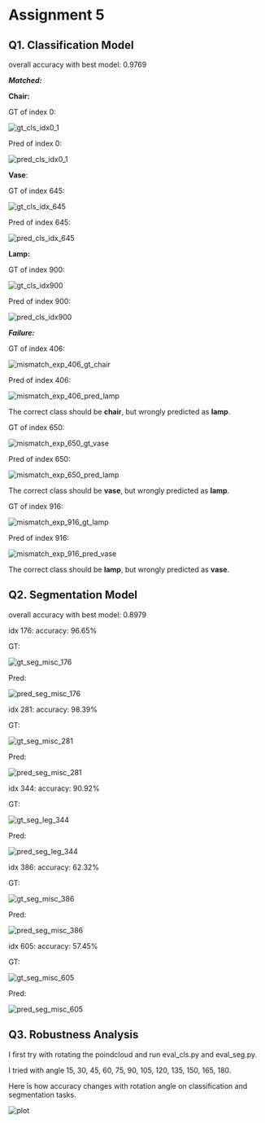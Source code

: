 # Assignment 5

## Q1. Classification Model

overall accuracy with best model: 0.9769

***Matched:***

**Chair:**

GT of index 0:

![gt_cls_idx0_1](/home/haoyus/16825/PS/assignment5/output/gt_cls_idx0_1.gif)

Pred of index 0:

![pred_cls_idx0_1](/home/haoyus/16825/PS/assignment5/output/pred_cls_idx0_1.gif)

**Vase**:

GT of index 645:

![gt_cls_idx_645](/home/haoyus/16825/PS/assignment5/output/gt_cls_idx_645.gif)

Pred of index 645:

![pred_cls_idx_645](/home/haoyus/16825/PS/assignment5/output/pred_cls_idx_645.gif)

**Lamp:**

GT of index 900:

![gt_cls_idx900](/home/haoyus/16825/PS/assignment5/output/gt_cls_idx900.gif)

Pred of index 900:

![pred_cls_idx900](/home/haoyus/16825/PS/assignment5/output/pred_cls_idx900.gif)

***Failure:***

GT of index 406:

![mismatch_exp_406_gt_chair](/home/haoyus/16825/PS/assignment5/output/mismatch_exp_406_gt_chair.gif)

Pred of index 406:

![mismatch_exp_406_pred_lamp](/home/haoyus/16825/PS/assignment5/output/mismatch_exp_406_pred_lamp.gif)

The correct class should be **chair**, but wrongly predicted as **lamp**.



GT of index 650:

![mismatch_exp_650_gt_vase](/home/haoyus/16825/PS/assignment5/output/mismatch_exp_650_gt_vase.gif)

Pred of index 650:

![mismatch_exp_650_pred_lamp](/home/haoyus/16825/PS/assignment5/output/mismatch_exp_650_pred_lamp.gif)

The correct class should be **vase**, but wrongly predicted as **lamp**.



GT of index 916:

![mismatch_exp_916_gt_lamp](/home/haoyus/16825/PS/assignment5/output/mismatch_exp_916_gt_lamp.gif)

Pred of index 916:

![mismatch_exp_916_pred_vase](/home/haoyus/16825/PS/assignment5/output/mismatch_exp_916_pred_vase.gif)

The correct class should be **lamp**, but wrongly predicted as **vase**.

## Q2. Segmentation Model 

overall accuracy with best model: 0.8979

idx 176: accuracy: 96.65%

GT:

![gt_seg_misc_176](/home/haoyus/16825/PS/assignment5/output/gt_seg_misc_176.gif)

Pred:

![pred_seg_misc_176](/home/haoyus/16825/PS/assignment5/output/pred_seg_misc_176.gif)

idx 281: accuracy: 98.39%

GT:

![gt_seg_misc_281](/home/haoyus/16825/PS/assignment5/output/gt_seg_misc_281.gif)

Pred:

![pred_seg_misc_281](/home/haoyus/16825/PS/assignment5/output/pred_seg_misc_281.gif)

idx 344: accuracy: 90.92%

GT:

![gt_seg_leg_344](/home/haoyus/16825/PS/assignment5/output/gt_seg_leg_344.gif)

Pred:

![pred_seg_leg_344](/home/haoyus/16825/PS/assignment5/output/pred_seg_leg_344.gif)

idx 386: accuracy: 62.32%

GT:

![gt_seg_misc_386](/home/haoyus/16825/PS/assignment5/output/gt_seg_misc_386.gif)

Pred:

![pred_seg_misc_386](/home/haoyus/16825/PS/assignment5/output/pred_seg_misc_386.gif)

idx 605: accuracy: 57.45%

GT:

![gt_seg_misc_605](/home/haoyus/16825/PS/assignment5/output/gt_seg_misc_605.gif)

Pred:

![pred_seg_misc_605](/home/haoyus/16825/PS/assignment5/output/pred_seg_misc_605.gif)

## Q3. Robustness Analysis

I first try with rotating the poindcloud and run eval_cls.py and eval_seg.py.

I tried with angle 15, 30, 45, 60, 75, 90, 105, 120, 135, 150, 165, 180.

Here is how accuracy changes with rotation angle on classification and segmentation tasks.

![plot](/home/haoyus/16825/PS/assignment5/output/plot.png)
